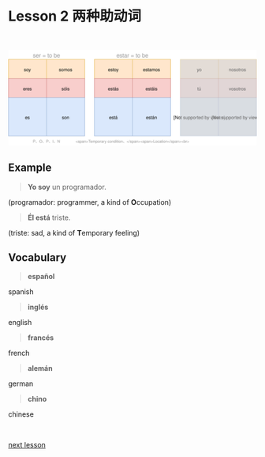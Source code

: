 # Lesson 2 两种助动词

<br>

![to_be](助动词的变化.svg)

## Example

> **Yo soy** un programador.

(programador: programmer, a kind of **O**ccupation)

> **Él está** triste.

(triste: sad, a kind of **T**emporary feeling)

## Vocabulary

> **español**

spanish

> **inglés**

english

> **francés**

french

> **alemán**

german

> **chino**

chinese

<br>

[next lesson](../L3_verbs_with_ar/index)

<br><br><br><br>

